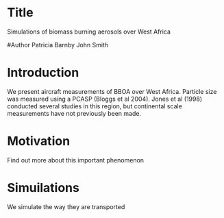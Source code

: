 # Title
Simulations of biomass burning aerosols over West Africa

#Author
Patricia Barnby
John Smith

# Introduction
We present aircraft measurements of BBOA over West Africa.
Particle size was measured using a PCASP (Bloggs et al 2004).
Jones et al (1998) conducted several studies in this region, but continental scale measurements have not previously been made.

# Motivation
Find out more about this important phenomenon

# Simuilations
We simulate the way they are transported
